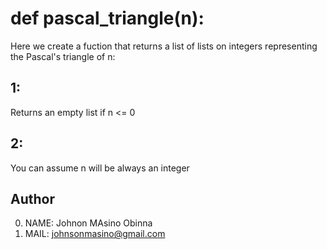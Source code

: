 # def pascal_triangle(n):

Here we create a fuction that returns a list of lists on integers representing the Pascal's triangle of n:

## 1:
Returns an empty list if n <= 0

## 2:
You can assume n will be always an integer

## Author
0. NAME: Johnon MAsino Obinna
1. MAIL: johnsonmasino@gmail.com

